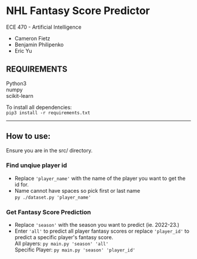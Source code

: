 # NHL Fantasy Score Predictor #
ECE 470 - Artificial Intelligence
* Cameron Fietz
* Benjamin Philipenko
* Eric Yu

## REQUIREMENTS
Python3 \
numpy \
scikit-learn 

To install all dependencies:\
`pip3 install -r requirements.txt`

----

## How to use:
Ensure you are in the src/ directory.

### Find unqiue player id
- Replace `'player_name'` with the name of the player you want to get the id for.
- Name cannot have spaces so pick first or last name \
`py ./dataset.py 'player_name'` 

### Get Fantasy Score Prediction 
- Replace `'season'` with the season you want to predict (ie. 2022-23.)
- Enter `'all'` to predict all player fantasy scores or replace `'player_id'` to predict a specific player's fantasy score. \
All players: `py main.py 'season' 'all'` \
Specific Player: `py main.py 'season' 'player_id'`
